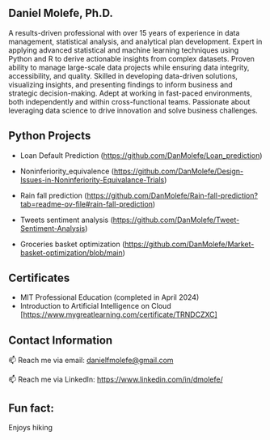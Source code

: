 **Daniel Molefe, Ph.D.**
-----------------------

A results-driven professional with over 15 years of experience in data management, statistical analysis, and analytical plan development. Expert in applying advanced statistical and machine learning techniques using Python and R to derive actionable insights from complex datasets. Proven ability to manage large-scale data projects while ensuring data integrity, accessibility, and quality. Skilled in developing data-driven solutions, visualizing insights, and presenting findings to inform business and strategic decision-making. Adept at working in fast-paced environments, both independently and within cross-functional teams. Passionate about leveraging data science to drive innovation and solve business challenges.

## Python Projects ##

- Loan Default Prediction (https://github.com/DanMolefe/Loan_prediction)
  
- Noninferiority_equivalence (https://github.com/DanMolefe/Design-Issues-in-Noninferiority-Equivalance-Trials)
  
- Rain fall prediction (https://github.com/DanMolefe/Rain-fall-prediction?tab=readme-ov-file#rain-fall-prediction)

- Tweets sentiment analysis (https://github.com/DanMolefe/Tweet-Sentiment-Analysis)

- Groceries basket optimization (https://github.com/DanMolefe/Market-basket-optimization/blob/main)

## Certificates ##

- MIT Professional Education (completed in April 2024) 
- Introduction to Artificial Intelligence on Cloud [https://www.mygreatlearning.com/certificate/TRNDCZXC]

## Contact Information ##

 📫 Reach me via email: danielfmolefe@gmail.com
 
 📫 Reach me via LinkedIn: https://www.linkedin.com/in/dmolefe/
 

## Fun fact: ##

Enjoys hiking
 
